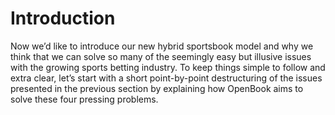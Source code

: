 # Introduction

Now we’d like to introduce our new hybrid sportsbook model and why we think that we can solve so many of the seemingly easy but illusive issues with the growing sports betting industry. To keep things simple to follow and extra clear, let’s start with a short point-by-point destructuring of the issues presented in the previous section by explaining how OpenBook aims to solve these four pressing problems.





